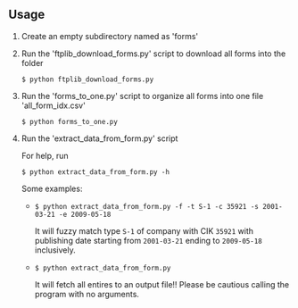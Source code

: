 ## Usage

1. Create an empty subdirectory named as 'forms'

2. Run the 'ftplib_download_forms.py' script to download all forms into the folder

	`$ python ftplib_download_forms.py`

3. Run the 'forms_to_one.py' script to organize all forms into one file 'all_form_idx.csv'

	`$ python forms_to_one.py`

4. Run the 'extract_data_from_form.py' script
	
	For help, run
	
	`$ python extract_data_from_form.py -h`

	Some examples:

	*	`$ python extract_data_from_form.py -f -t S-1 -c 35921 -s 2001-03-21 -e 2009-05-18`
		
		It will fuzzy match type `S-1` of company with CIK `35921` with publishing date starting from `2001-03-21` ending to `2009-05-18` inclusively. 

	*	`$ python extract_data_from_form.py`
		
		It will fetch all entires to an output file!! Please be cautious calling the program with no arguments.